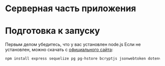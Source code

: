 # **Серверная часть приложения** 
# Подготовка к запуску
Первым делом убедитесь, что у вас установлен node.js
Если не установлен, можно скачать с [официального сайта](https://nodejs.org/en/download/prebuilt-installer): 
``` bash
npm install express sequelize pg pg-hstore bcryptjs jsonwebtoken dotenv
```